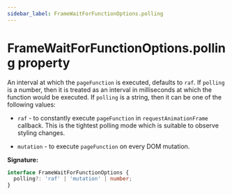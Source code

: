 ```yaml
---
sidebar_label: FrameWaitForFunctionOptions.polling
---
```


# FrameWaitForFunctionOptions.polling property

An interval at which the `pageFunction` is executed, defaults to `raf`. If
`polling` is a number, then it is treated as an interval in milliseconds at
which the function would be executed. If `polling` is a string, then it can be
one of the following values:

- `raf` - to constantly execute `pageFunction` in `requestAnimationFrame`
  callback. This is the tightest polling mode which is suitable to observe
  styling changes.

- `mutation` - to execute `pageFunction` on every DOM mutation.

**Signature:**

```typescript
interface FrameWaitForFunctionOptions {
  polling?: 'raf' | 'mutation' | number;
}
```
